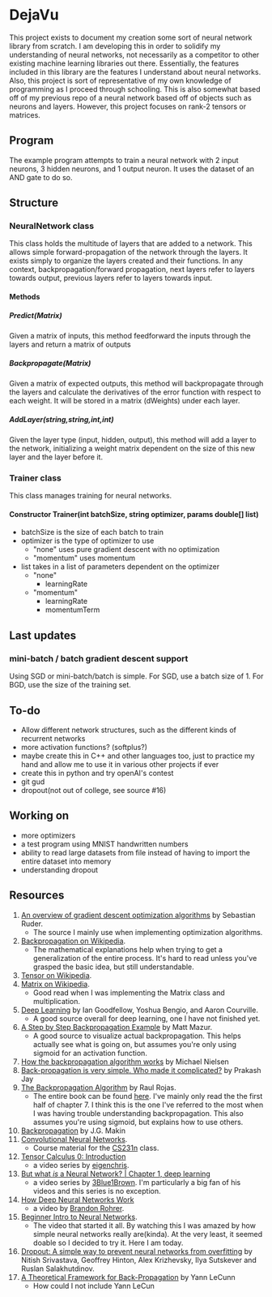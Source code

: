 # DejaVu
This project exists to document my creation some sort of neural network library from scratch. I am developing 
this in order to solidify my understanding of neural networks, not necessarily as a competitor to other existing 
machine learning libraries out there. Essentially, the features included in this library are the features I 
understand about neural networks. Also, this project is sort of representative of my own knowledge of 
programming as I proceed through schooling. This is also somewhat based off of my previous repo of a neural 
network based off of objects such as neurons and layers. However, this project focuses on rank-2 tensors or 
matrices. 

## Program
The example program attempts to train a neural network with 2 input neurons, 3 hidden neurons, and 1 output neuron. It uses the dataset of an AND gate to do so. 

## Structure
### NeuralNetwork class
This class holds the multitude of layers that are added to a network. This allows simple forward-propagation of 
the network through the layers. It exists simply to organize the layers created and their functions. In any context, backpropagation/forward propagation, next layers refer to layers towards output, previous layers refer to layers towards input.
#### Methods
##### Predict(Matrix)
Given a matrix of inputs, this method feedforward the inputs through the layers and return a matrix of outputs
##### Backpropagate(Matrix) 
Given a matrix of expected outputs, this method will backpropagate through the layers and calculate the derivatives of the error function with respect to each weight. It will be stored in a matrix (dWeights) under each layer.
##### AddLayer(string,string,int,int) 
Given the layer type (input, hidden, output), this method will add a layer to the network, initializing a weight matrix dependent on the size of this new layer and the layer before it.

### Trainer class
This class manages training for neural networks. 
#### Constructor Trainer(int batchSize, string optimizer, params double[] list)
- batchSize is the size of each batch to train
- optimizer is the type of optimizer to use
  - "none" uses pure gradient descent with no optimization
  - "momentum" uses momentum
- list takes in a list of parameters dependent on the optimizer
  - "none"
    - learningRate
  - "momentum"
    - learningRate
    - momentumTerm

## Last updates
### mini-batch / batch gradient descent support
Using SGD or mini-batch/batch is simple. For SGD, use a batch size of 1. For BGD, use the size of the training set.

## To-do
- Allow different network structures, such as the different kinds of recurrent networks
- more activation functions? (softplus?)
- maybe create this in C++ and other languages too, just to practice my hand and allow me to use it in various 
other projects if ever
- create this in python and try openAI's contest
- git gud 
- dropout(not out of college, see source #16)


## Working on
- more optimizers
- a test program using MNIST handwritten numbers
- ability to read large datasets from file instead of having to import the entire dataset into memory
- understanding dropout

## Resources
1. [An overview of gradient descent optimization algorithms](http://ruder.io/optimizing-gradient-descent/) by Sebastian Ruder. 
   - The source I mainly use when implementing optimization algorithms.
2. [Backpropagation on Wikipedia](https://en.wikipedia.org/wiki/Backpropagation). 
   - The mathematical explanations help when trying to get a generalization of the entire process. It's hard to read unless you've grasped the basic idea, but still understandable.
3. [Tensor on Wikipedia](https://en.wikipedia.org/wiki/Tensor). 
4. [Matrix on Wikipedia](https://en.wikipedia.org/wiki/Matrix_(mathematics)). 
   - Good read when I was implementing the Matrix class and multiplication.
5. [Deep Learning](http://www.deeplearningbook.org/) by Ian Goodfellow, Yoshua Bengio, and Aaron Courville. 
   - A good source overall for deep learning, one I have not finished yet.
6. [A Step by Step Backpropagation Example](https://mattmazur.com/2015/03/17/a-step-by-step-backpropagation-example/) by Matt Mazur. 
   - A good source to visualize actual backpropagation. This helps actually see what is going on, but assumes you're only using sigmoid for an activation function.
7. [How the backpropagation algorithm works](http://neuralnetworksanddeeplearning.com/chap2.html) by Michael Nielsen
8. [Back-propagation is very simple. Who made it complicated?](https://medium.com/@14prakash/back-propagation-is-very-simple-who-made-it-complicated-97b794c97e5c) by Prakash Jay
9. [The Backpropagation Algorithm](https://page.mi.fu-berlin.de/rojas/neural/chapter/K7.pdf) by Raul Rojas.
   - The entire book can be found [here](https://page.mi.fu-berlin.de/rojas/neural/neuron.pdf). I've mainly only read the the first half of chapter 7. I think this is the one I've referred to the most when I was having trouble understanding backpropagation. This also assumes you're using sigmoid, but explains how to use others. 
10. [Backpropagation](http://www.cs.cornell.edu/courses/cs5740/2016sp/resources/backprop.pdf) by J.G. Makin
11. [Convolutional Neural Networks](http://cs231n.github.io/optimization-2/).
    - Course material for the [CS231n](http://vision.stanford.edu/teaching/cs231n/) class.
12. [Tensor Calculus 0: Introduction](https://www.youtube.com/watch?v=kGXr1SF3WmA) 
    - a video series by [eigenchris](https://www.youtube.com/user/eigenchris).
13. [But what *is* a Neural Network? | Chapter 1, deep learning](https://www.youtube.com/watch?v=aircAruvnKk)
    - a video series by [3Blue1Brown](https://www.youtube.com/channel/UCYO_jab_esuFRV4b17AJtAw). I'm particularly a big fan of his videos and this series is no exception.
14. [How Deep Neural Networks Work](https://www.youtube.com/watch?v=ILsA4nyG7I0) 
    - a video by [Brandon Rohrer](https://www.youtube.com/channel/UCsBKTrp45lTfHa_p49I2AEQ).
15. [Beginner Intro to Neural Networks](https://www.youtube.com/watch?v=ZzWaow1Rvho). 
    - The video that started it all. By watching this I was amazed by how simple neural networks really are(kinda). At the very least, it seemed doable so I decided to try it. Here I am today.
16. [Dropout: A simple way to prevent neural networks from overfitting](http://jmlr.org/papers/volume15/srivastava14a.old/srivastava14a.pdf) by Nitish Srivastava, Geoffrey Hinton, Alex Krizhevsky, Ilya Sutskever and Ruslan Salakhutdinov.
17. [A Theoretical Framework for Back-Propagation](http://yann.lecun.com/exdb/publis/pdf/lecun-88.pdf) by Yann LeCunn 
    - How could I not include Yann LeCun
